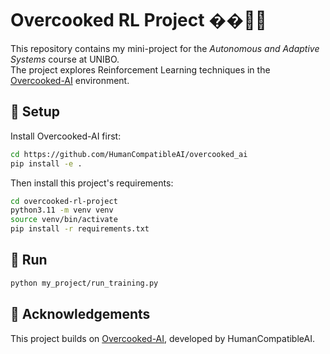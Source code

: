 # Overcooked RL Project ��‍🍳🤖

This repository contains my mini-project for the *Autonomous and Adaptive Systems* course at UNIBO.  
The project explores Reinforcement Learning techniques in the [Overcooked-AI](https://github.com/HumanCompatibleAI/overcooked_ai) environment.

## 🔧 Setup

Install Overcooked-AI first:

```bash
cd https://github.com/HumanCompatibleAI/overcooked_ai
pip install -e .
```

Then install this project's requirements:

```bash
cd overcooked-rl-project
python3.11 -m venv venv
source venv/bin/activate
pip install -r requirements.txt
```

## 🚀 Run

```bash
python my_project/run_training.py
```

## 📄 Acknowledgements

This project builds on [Overcooked-AI](https://github.com/HumanCompatibleAI/overcooked_ai), developed by HumanCompatibleAI.
